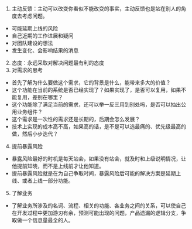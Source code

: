 1. 主动反馈：主动可以改变你看似不能改变的事实，主动反馈也是站在别人的角度去考虑问题。
  * 可能延期上线的风险
  * 自己近期的工作进展和疑问
  * 对团队建设的想法
  * 发生变化、会影响结果的消息
2. 态度：永远采取对解决问题最有利的态度
3. 对需求的思考
  * 首先了解为什么要做这个需求，它的背景是什么，能带来多大的价值？
  * 这个功能在当前的系统是否已经实现了？如果实现了，是否可以复用，如果不能复用，差别在哪里？
  * 这个功能除了满足当前的需求，还可以举一反三用到别处吗，是否可以抽出公用业务组件？
  * 这个需求是一次性的需求还是长期的，后期会怎么发展？
  * 技术上实现的成本高不高，如果高的话，是不是可以选最痛的、优先级最高的做，然后小步迭代？
4. 提前暴露风险
  * 暴露风险最好的时机是每天站会，如果没有站会，就及时和上级说明情况，让他提前知晓，而不是上线前才让他知道。
  * 提前暴露风险就是在为自己争取时间，暴露风险后可能的解决方案是延期上线、或者上线一部分功能。
5. 了解业务
  * 了解业务所涉及的名词、流程、相关的功能、各业务之间的关系，可以使自己在开发过程中更加游刃有余，预测可能出现的问题，产品遗漏的逻辑分支，争取做一个信息量最全的人。